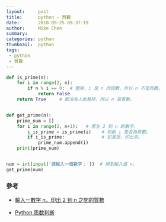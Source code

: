 ```yaml
---
layout:     post
title:      python - 質數
date:       2018-09-25 09:37:19
author:     Mike Chen
summary:    
categories: python
thumbnail:  python
tags:
 - python
 - 質數
---
```


```python
def is_prime(n):
    for i in range(2, n):
        if n % i == 0:  # 整除，i 是 n 的因數，所以 n 不是質數。
            return False
    return True     # 都沒有人能整除，所以 n 是質數。


def get_prime(n):
    prime_num = []
    for i in range(2, n+1):   # 產生 2 到 n 的數字。
        i_is_prime = is_prime(i)    # 判斷 i 是否為質數。
        if i_is_prime:              # 如果是，印出來。
            prime_num.append(i)
    print(prime_num)


num = int(input('請輸入一個數字：'))  # 得到輸入值 n。
get_prime(num)


```


### 參考
* [輸入一數字 n，印出 2 到 n 之間的質數](https://gist.github.com/uranusjr/581ba170cc5a42bdd3ff56ede01994ae)

* [Python 质数判断](http://www.runoob.com/python3/python3-prime-number.html)